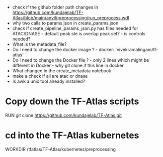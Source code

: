 - check if the github folder path changes in https://github.com/kundajelab/TF-Atlas/blob/main/anvil/preprocessing/run_preprocess.wdl
- why two calls to params.json in create_params.json
- check if create_pipeline_params_json.py has files needed for ATAC/DNASE - default peak ste is overlap peak set? - is controls needed?
- What is the metadata_file?
-  Do I need to change the docker image ? -  docker: 'vivekramalingam/tf-atlas' 
- Do I need to change the Docker file ? - only 2 lines which might be different in Docker - why git clone if this line in docker
- What changed in the create_metadata notebook
- make a check if all are atac or dnase
- Is awk a unix tool already installed?

# Copy down the TF-Atlas scripts
RUN git clone https://github.com/kundajelab/TF-Atlas.git

# cd into the TF-Atlas kubernetes
WORKDIR /tfatlas/TF-Atlas/kubernetes/preprocessing
